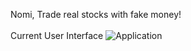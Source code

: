 Nomi, Trade real stocks with fake money! 
<br><br>
Current User Interface
![Application](https://i.imgur.com/dUuCWVm.png)
<br><br>
